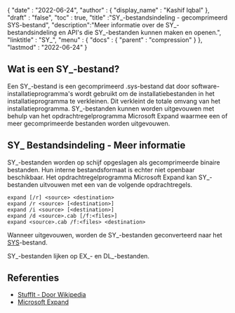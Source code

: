 {
  "date" : "2022-06-24",
  "author" : {
    "display_name" : "Kashif Iqbal"
},
  "draft" : "false",
  "toc" : true,
  "title" :"SY_-bestandsindeling - gecomprimeerd SYS-bestand",
  "description":"Meer informatie over de SY_-bestandsindeling en API's die SY_-bestanden kunnen maken en openen.",
  "linktitle" : "SY_",
  "menu" : {
    "docs" : {
      "parent" : "compression"
}
},
  "lastmod" : "2022-06-24"
}

## Wat is een SY_-bestand?

Een SY_-bestand is een gecomprimeerd .sys-bestand dat door software-installatieprogramma's wordt gebruikt om de installatiebestanden in het installatieprogramma te verkleinen. Dit verkleint de totale omvang van het installatieprogramma. SY_-bestanden kunnen worden uitgevouwen met behulp van het opdrachtregelprogramma Microsoft Expand waarmee een of meer gecomprimeerde bestanden worden uitgevouwen.

## SY_ Bestandsindeling - Meer informatie

SY_-bestanden worden op schijf opgeslagen als gecomprimeerde binaire bestanden. Hun interne bestandsformaat is echter niet openbaar beschikbaar. Het opdrachtregelprogramma Microsoft Expand kan SY_-bestanden uitvouwen met een van de volgende opdrachtregels.

```
expand [/r] <source> <destination>
expand /r <source> [<destination>]
expand /i <source> [<destination>]
expand /d <source>.cab [/f:<files>]
expand <source>.cab /f:<files> <destination>
```
Wanneer uitgevouwen, worden de SY_-bestanden geconverteerd naar het [SYS](https://docs.fileformat.com/system/sys/)-bestand.

SY_-bestanden lijken op EX_- en DL_-bestanden.

## Referenties

* [StuffIt - Door Wikipedia](https://en.wikipedia.org/wiki/StuffIt)
* [Microsoft Expand](https://learn.microsoft.com/en-us/windows-server/administration/windows-commands/expand)

